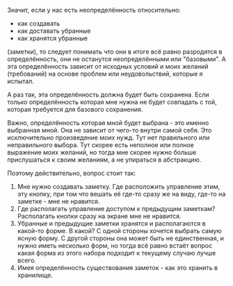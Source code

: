 Значит, если у нас есть неопределённость относительно:

- как создавать
- как доставать убранные
- как хранятся убранные

(заметки), то следует понимать что они в итоге всё равно разродятся в определённость, они не останутся неопределёнными или "базовыми". А эта определённость зависит от исходных условий и моих желаний (требований) на основе проблем или неудовольствий, которые я испытал.

А раз так, эта определённость должна будет быть сохранена. Если только определённость которая мне нужна не будет совпадать с той, которая требуется для базового сохранения.

Важно, определённость которая мной будет выбрана - это именно выбранная мной. Она не зависит от чего-то внутри самой себя. Это исключительно произведение моих нужд. Тут нет правильного или неправильного выбора. Тут скорее есть неполное или полное выражение моих желаний, но тогда мне скорее нужно больше прислушаться к своим желаниям, а не упираться в абстракцию.

Поэтому действительно, вопрос стоит так:

1. Мне нужно создавать заметку. Где расположить управление этим, эту кнопку, при том что вешать её где-то сразу же на виду, где-то на заметке - мне не нравится.
2. Где располагать управление доступом к предыдущим заметкам? Располагать кнопки сразу на экране мне не нравится.
3. Убранные и предыдущие заметки хранятся и располагаются в какой-то форме. В какой? С одной стороны хочется выбрать самую ясную форму. С другой стороны она может быть не единственная, и нужно иметь несколько форм, но тогда всё равно встаёт вопрос какая форма из этого набора подходит к текущему случаю лучше всего.
4. Имея определённость существования заметок - как это хранить в хранилище.
